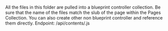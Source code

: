 All the files in this folder are pulled into a blueprint controller collection.
Be sure that the name of the files match the slub of the page within the Pages Collection.
You can also create other non blueprint controller and reference them directly.
Endpoint: /api/contents/<filepath or filename>.js